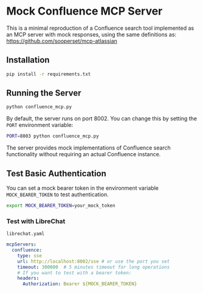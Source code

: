 # Mock Confluence MCP Server

This is a minimal reproduction of a Confluence search tool implemented as an MCP server with mock responses, using the same definitions as: https://github.com/sooperset/mcp-atlassian

## Installation

```bash
pip install -r requirements.txt
```

## Running the Server

```bash
python confluence_mcp.py
```

By default, the server runs on port 8002. You can change this by setting the `PORT` environment variable:

```bash
PORT=8003 python confluence_mcp.py
```

The server provides mock implementations of Confluence search functionality without requiring an actual Confluence instance.

## Test Basic Authentication

You can set a mock bearer token in the environment variable `MOCK_BEARER_TOKEN` to test authentication.

```bash
export MOCK_BEARER_TOKEN=your_mock_token
```

### Test with LibreChat

`librechat.yaml`
```yaml
mcpServers:
  confluence:
    type: sse
    url: http://localhost:8002/sse # or use the port you set
    timeout: 300000  # 5 minutes timeout for long operations
    # If you want to test with a bearer token:
    headers:
      Authorization: Bearer ${MOCK_BEARER_TOKEN}
```